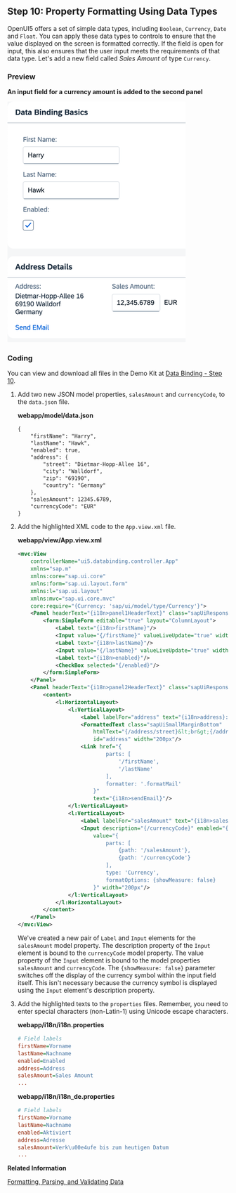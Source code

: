 <!-- loio9252ee4015f24fc49c71c295394d1b8d -->

## Step 10: Property Formatting Using Data Types

OpenUI5 offers a set of simple data types, including `Boolean`, `Currency`, `Date` and `Float`. You can apply these data types to controls to ensure that the value displayed on the screen is formatted correctly. If the field is open for input, this also ensures that the user input meets the requirements of that data type. Let's add a new field called *Sales Amount* of type `Currency`.



### Preview

  
  
**An input field for a currency amount is added to the second panel**

![The graphic has an explanatory text](images/loiod15f8bc61efe47d9af2afdeea943cd9c_LowRes.png "An input field for a currency amount is added to the second panel")



### Coding

You can view and download all files in the Demo Kit at [Data Binding - Step 10](https://ui5.sap.com/#/entity/sap.ui.core.tutorial.databinding/sample/sap.ui.core.tutorial.databinding.10).

1.  Add two new JSON model properties, `salesAmount` and `currencyCode`, to the `data.json` file.

    **webapp/model/data.json**

    ```
    {
    	"firstName": "Harry",
    	"lastName": "Hawk",
    	"enabled": true,
    	"address": {
    		"street": "Dietmar-Hopp-Allee 16",
    		"city": "Walldorf",
    		"zip": "69190",
    		"country": "Germany"
    	},
    	"salesAmount": 12345.6789,
    	"currencyCode": "EUR"
    }
    ```

2.  Add the highlighted XML code to the `App.view.xml` file.

    **webapp/view/App.view.xml**

    ```xml
    <mvc:View
    	controllerName="ui5.databinding.controller.App"
    	xmlns="sap.m"
    	xmlns:core="sap.ui.core"
    	xmlns:form="sap.ui.layout.form"
    	xmlns:l="sap.ui.layout"
    	xmlns:mvc="sap.ui.core.mvc"
    	core:require="{Currency: 'sap/ui/model/type/Currency'}">
    	<Panel headerText="{i18n>panel1HeaderText}" class="sapUiResponsiveMargin" width="auto">
    		<form:SimpleForm editable="true" layout="ColumnLayout">
    			<Label text="{i18n>firstName}"/>
    			<Input value="{/firstName}" valueLiveUpdate="true" width="200px" enabled="{/enabled}"/>
    			<Label text="{i18n>lastName}"/>
    			<Input value="{/lastName}" valueLiveUpdate="true" width="200px" enabled="{/enabled}"/>
    			<Label text="{i18n>enabled}"/>
    			<CheckBox selected="{/enabled}"/>
    		</form:SimpleForm>
    	</Panel>
    	<Panel headerText="{i18n>panel2HeaderText}" class="sapUiResponsiveMargin" width="auto">
    		<content>
    			<l:HorizontalLayout>
    				<l:VerticalLayout>
    					<Label labelFor="address" text="{i18n>address}:"/>
    					<FormattedText class="sapUiSmallMarginBottom"
    						htmlText="{/address/street}&lt;br&gt;{/address/zip} {/address/city}&lt;br&gt;{/address/country}"
    						id="address" width="200px"/>
    					<Link href="{
    							parts: [
    								'/firstName',
    								'/lastName'
    							],
    							formatter: '.formatMail'
    						}"
    						text="{i18n>sendEmail}"/>
    				</l:VerticalLayout>
    				<l:VerticalLayout>
    					<Label labelFor="salesAmount" text="{i18n>salesAmount}:"/>
    					<Input description="{/currencyCode}" enabled="{/enabled}" id="salesAmount"
    						value="{
    							parts: [
    								{path: '/salesAmount'},
    								{path: '/currencyCode'}
    							],
    							type: 'Currency',
    							formatOptions: {showMeasure: false}
    						}" width="200px"/>
    				</l:VerticalLayout>
    			</l:HorizontalLayout>
    		</content>
    	</Panel>
    </mvc:View>
    ```

    We've created a new pair of `Label` and `Input` elements for the `salesAmount` model property. The description property of the `Input` element is bound to the `currencyCode` model property. The value property of the `Input` element is bound to the model properties `salesAmount` and `currencyCode`. The `{showMeasure: false}` parameter switches off the display of the currency symbol within the input field itself. This isn't necessary because the currency symbol is displayed using the `Input` element's description property.

3.  Add the highlighted texts to the `properties` files. Remember, you need to enter special characters \(non-Latin-1\) using Unicode escape characters.

    **webapp/i18n/i18n.properties**

    ```ini
    # Field labels
    firstName=Vorname
    lastName=Nachname
    enabled=Enabled
    address=Address
    salesAmount=Sales Amount
    ...
    ```

    **webapp/i18n/i18n\_de.properties**

    ```ini
    # Field labels
    firstName=Vorname
    lastName=Nachname
    enabled=Aktiviert
    address=Adresse
    salesAmount=Verk\u00e4ufe bis zum heutigen Datum
    ...
    ```


**Related Information**  


[Formatting, Parsing, and Validating Data](../04_Essentials/formatting-parsing-and-validating-data-07e4b92.md "Data that is presented on the UI often has to be converted so that is human readable and fits to the locale of the user. On the other hand, data entered by the user has to be parsed and validated to be understood by the data source. For this purpose, you use formatters and data types.")

